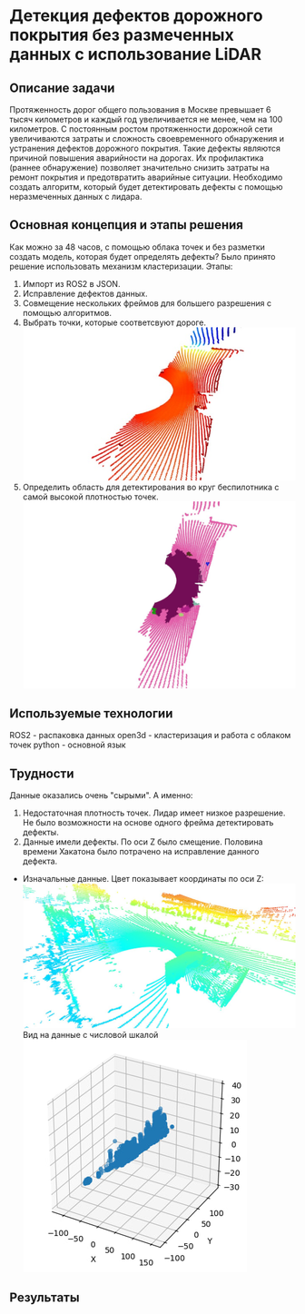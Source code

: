 # Детекция дефектов дорожного покрытия без размеченных данных с использование LiDAR

## Описание задачи
Протяженность дорог общего пользования в Москве превышает 6 тысяч километров и каждый год увеличивается не менее, чем на 100 километров. С постоянным ростом протяженности дорожной сети увеличиваются затраты и сложность своевременного обнаружения и устранения дефектов дорожного покрытия.
Такие дефекты являются причиной повышения аварийности на дорогах. Их профилактика (раннее обнаружение) позволяет значительно снизить затраты на ремонт покрытия и предотвратить аварийные ситуации.
Необходимо создать алгоритм, который будет детектировать дефекты с помощью неразмеченных данных с лидара.

## Основная концепция и этапы решения
Как можно за 48 часов, с помощью облака точек и без разметки создать модель, которая будет определять дефекты? Было принято решение использовать механизм кластеризации.
Этапы:
1. Импорт из ROS2 в JSON.
2. Исправление дефектов данных.
3. Совмещение нескольких фреймов для большего разрешения с помощью алгоритмов.
4. Выбрать точки, которые соответсвуют дороге.
   ![Визуализация точек соответсвующих дороге](https://github.com/HeinrichWirth/health_of_road/blob/main/images/road.jpg)
5. Определить область для детектирования во круг беспилотника с самой высокой плотностью точек.
   ![Визуализация точек соответсвующих области поиска](https://github.com/HeinrichWirth/health_of_road/blob/main/images/detection_area.png)

## Используемые технологии
ROS2 - распаковка данных
open3d - кластеризация и работа с облаком точек
python - основной язык

## Трудности
Данные оказались очень "сырыми".
А именно:
1. Недостаточная плотность точек. Лидар имеет низкое разрешение. Не было возможности на основе одного фрейма детектировать дефекты.
2. Данные имели дефекты. По оси Z было смещение. Половина времени Хакатона было потрачено на исправление данного дефекта.
- Изначальные данные.
  Цвет показывает координаты по оси Z:
   ![z-coord](https://github.com/HeinrichWirth/health_of_road/blob/main/images/z-coord.jpg)
  Вид на данные с числовой шкалой
   ![z-coord_3d](https://github.com/HeinrichWirth/health_of_road/blob/main/images/z-coord_3d.jpg)

## Результаты
